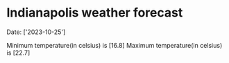 # Indianapolis weather forecast 
Date: ['2023-10-25'] 

Minimum temperature(in celsius) is [16.8] 
Maximum temperature(in celsius) is [22.7]